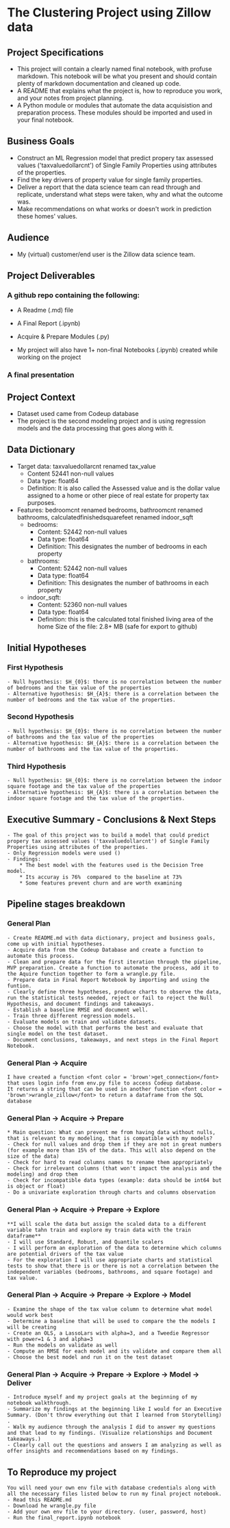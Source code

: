 # The Clustering Project using Zillow data

## Project Specifications

  - This project will contain a clearly named final notebook, with profuse markdown. This notebook will be what you present and should contain plenty of markdown documentation and cleaned up code.
  - A README that explains what the project is, how to reproduce you work, and your notes from project planning.
  - A Python module or modules that automate the data acquisistion and preparation process. These modules should be imported and used in your final notebook.
## Business Goals
  - Construct an ML Regression model that predict propery tax assessed values ('taxvaluedollarcnt') of Single Family Properties using attributes of the properties.
  - Find the key drivers of property value for single family properties.
  - Deliver a report that the data science team can read through and replicate, understand what steps were taken, why and what the outcome was.
  - Make recommendations on what works or doesn't work in prediction these homes' values.
## Audience
  - My (virtual) customer/end user is the Zillow data science team.
## Project Deliverables
### A github repo containing the following:
  - A Readme (.md) file
  
  - A Final Report (.ipynb)
    
  - Acquire & Prepare Modules (.py)

  - My project will also have 1+ non-final Notebooks (.ipynb) created while working on the project
### A final presentation

## Project Context
  - Dataset used came from Codeup database
  - The project is the second modeling project and is using regression models and the data processing that goes along with it.

## Data Dictionary
- Target data: taxvaluedollarcnt renamed tax_value
    * Content 52441 non-null values
    * Data type: float64
    * Definition: It is also called the Assessed value and is the dollar value assigned to a home or other piece of real estate for property tax purposes.
- Features:
    bedroomcnt renamed bedrooms, bathroomcnt renamed bathrooms, calculatedfinishedsquarefeet renamed indoor_sqft
    * bedrooms:
        - Content: 52442 non-null values
        - Data type: float64
        - Definition: This designates the number of bedrooms in each property
    * bathrooms:
        - Content: 52442 non-null values
        - Data type: float64
        - Definition: This designates the number of bathrooms in each property
    * indoor_sqft:
        - Content: 52360 non-null values
        - Data type: float64
        - Definition: this is the calculated total finished living area of the home
Size of the file: 2.8+ MB (safe for export to github)

## Initial Hypotheses
### First Hypothesis
    - Null hypothesis: $H_{0}$: there is no correlation between the number of bedrooms and the tax value of the properties
    - Alternative hypothesis: $H_{A}$: there is a correlation between the number of bedrooms and the tax value of the properties.

### Second Hypothesis
    - Null hypothesis: $H_{0}$: there is no correlation between the number of bathrooms and the tax value of the properties
    - Alternative hypothesis: $H_{A}$: there is a correlation between the number of bathrooms and the tax value of the properties.

### Third Hypothesis
    - Null hypothesis: $H_{0}$: there is no correlation between the indoor square footage and the tax value of the properties
    - Alternative hypothesis: $H_{A}$: there is a correlation between the indoor square footage and the tax value of the properties.

## Executive Summary - Conclusions & Next Steps
    - The goal of this project was to build a model that could predict propery tax assessed values ('taxvaluedollarcnt') of Single Family Properties using attributes of the properties.
    - Only Regression models were used ()
    - Findings:
        * The best model with the features used is the Decision Tree model.
        * Its accuray is 76%  compared to the baseline at 73%
        * Some features prevent churn and are worth examining

## Pipeline stages breakdown
  ### General Plan

    - Create README.md with data dictionary, project and business goals, come up with initial hypotheses.
    - Acquire data from the Codeup Database and create a function to automate this process.
    - Clean and prepare data for the first iteration through the pipeline, MVP preparation. Create a function to automate the process, add it to the Aquire function together to form a wrangle.py file.
    - Prepare data in Final Report Notebook by importing and using the funtion.
    - Clearly define three hypotheses, produce charts to observe the data, run the statistical tests needed, reject or fail to reject the Null Hypothesis, and document findings and takeaways.
    - Establish a baseline RMSE and document well.
    - Train three different regression models.
    - Evaluate models on train and validate datasets.
    - Choose the model with that performs the best and evaluate that single model on the test dataset.
    - Document conclusions, takeaways, and next steps in the Final Report Notebook.

  ### General Plan -> Acquire
    I have created a function <font color = 'brown'>get_connection</font> that uses login info from env.py file to access Codeup database.
    It returns a string that can be used in another function <font color = 'brown'>wrangle_zillow</font> to return a dataframe from the SQL database
  
  ### General Plan -> Acquire -> Prepare
    * Main question: What can prevent me from having data without nulls, that is relevant to my modeling, that is compatible with my models?
    - Check for null values and drop them if they are not in great numbers (for example more than 15% of the data. This will also depend on the size of the data)
    - Check for hard to read columns names to rename them appropriately
    - Check for irrelevant columns (that won't impact the analysis and the modeling) and drop them
    - Check for incompatible data types (example: data should be int64 but is object or float)
    - Do a univariate exploration through charts and columns observation

  ### General Plan -> Acquire -> Prepare -> Explore
    **I will scale the data but assign the scaled data to a different variable tahn train and explore my train data with the train dataframe**
    - I will use Standard, Robust, and Quantile scalers
    - I will perform an exploration of the data to determine which columns are potential drivers of the tax value
    - For the exploration I will use appropriate charts and statistical tests to show that there is or there is not a correlation between the independent variables (bedrooms, bathrooms, and square footage) and tax value.   

  ### General Plan -> Acquire -> Prepare -> Explore -> Model
    - Examine the shape of the tax value column to determine what model would work best
    - Determine a baseline that will be used to compare the the models I will be creating
    - Create an OLS, a LassoLars with alpha=3, and a Tweedie Regressor with power=1 & 3 and alpha=3
    - Run the models on validate as well
    - Compute an RMSE for each model and its validate and compare them all
    - Choose the best model and run it on the test dataset

  ### General Plan -> Acquire -> Prepare -> Explore -> Model -> Deliver
    - Introduce myself and my project goals at the beginning of my notebook walkthrough.
    - Summarize my findings at the beginning like I would for an Executive Summary. (Don't throw everything out that I learned from Storytelling) .
    - Walk my audience through the analysis I did to answer my questions and that lead to my findings. (Visualize relationships and Document takeaways.)
    - Clearly call out the questions and answers I am analyzing as well as offer insights and recommendations based on my findings.

  ## To Reproduce my project
    You will need your own env file with database credentials along with all the necessary files listed below to run my final project notebook.
    - Read this README.md
    - Download he wrangle.py file
    - Add your own env file to your directory. (user, password, host)
    - Run the final_report.ipynb notebook